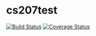 
# cs207test

[![Build Status](https://travis-ci.org/abhishekmalali/cs207test.svg?branch=master)](https://travis-ci.org/abhishekmalali/cs207test)
[![Coverage Status](https://coveralls.io/repos/github/abhishekmalali/cs207test/badge.svg?branch=master)](https://coveralls.io/github/abhishekmalali/cs207test?branch=master)